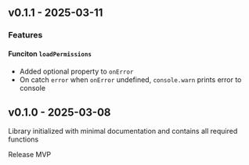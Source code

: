 ## v0.1.1 - 2025-03-11

### Features

#### Funciton `loadPermissions`

- Added optional property to `onError`
- On catch `error` when `onError` undefined, `console.warn` prints error to console

## v0.1.0 - 2025-03-08

Library initialized with minimal documentation and contains all required functions

Release MVP
